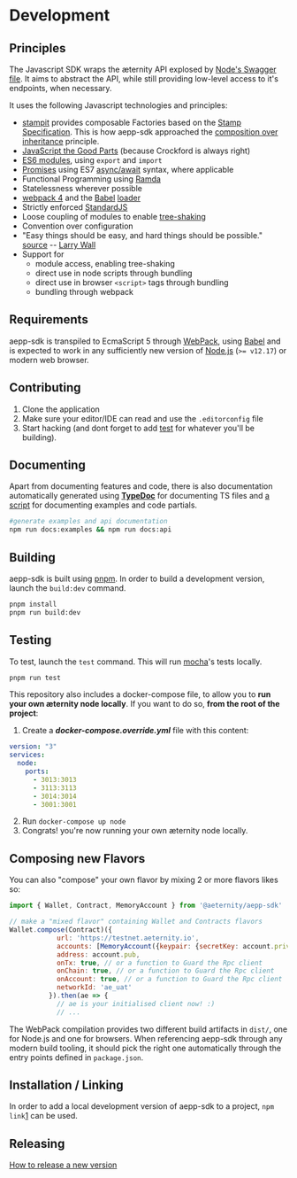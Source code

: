 # Development

## Principles

The Javascript SDK wraps the æternity API explosed by
[Node's Swagger file]. It aims to abstract the API, while still providing
low-level access to it's endpoints, when necessary.

It uses the following Javascript technologies and principles:

- [stampit] provides composable Factories based on the [Stamp
  Specification]. This is how aepp-sdk approached the [composition over
  inheritance] principle.
- [JavaScript the Good Parts] (because Crockford is always right)
- [ES6 modules], using `export` and `import`
- [Promises] using ES7 [async/await] syntax, where applicable
- Functional Programming using [Ramda]
- Statelessness wherever possible
- [webpack 4] and the [Babel] [loader]
- Strictly enforced [StandardJS]
- Loose coupling of modules to enable [tree-shaking]
- Convention over configuration
- "Easy things should be easy, and hard things should be possible." [source] -- [Larry Wall]
- Support for
    - module access, enabling tree-shaking
    - direct use in node scripts through bundling
    - direct use in browser `<script>` tags through bundling
    - bundling through webpack

[Node's Swagger file]: https://github.com/aeternity/aeternity/blob/master/config/swagger.yaml
[stampit]: http://stampit.js.org/
[Stamp Specification]: https://github.com/stampit-org/stamp-specification
[composition over inheritance]: https://medium.com/front-end-hacking/classless-javascript-composition-over-inheritance-6b27c35893b1
[JavaScript the Good Parts]: https://github.com/dwyl/Javascript-the-Good-Parts-notes
[ES6 modules]: https://hacks.mozilla.org/2015/08/es6-in-depth-modules/
[Promises]: https://developer.mozilla.org/en-US/docs/Web/JavaScript/Guide/Using_promises
[async/await]: https://developer.mozilla.org/en-US/docs/Web/JavaScript/Reference/Statements/async_function
[Ramda]: https://ramdajs.com/
[webpack 4]: https://webpack.js.org/
[Babel]: https://babeljs.io/
[loader]: https://github.com/babel/babel-loader
[StandardJS]: https://standardjs.com/
[tree-shaking]: https://webpack.js.org/guides/tree-shaking/
[source]: https://www.amazon.com/gp/feature.html?ie=UTF8&docId=7137
[Larry Wall]: https://en.wikipedia.org/wiki/Larry_Wall

## Requirements

aepp-sdk is transpiled to EcmaScript 5 through [WebPack](https://webpack.js.org/), using [Babel](https://babeljs.io/) and is expected to work in any sufficiently new version of [Node.js](https://nodejs.org/en/) (`>= v12.17`) or modern web browser.

## Contributing

1. Clone the application
2. Make sure your editor/IDE can read and use the `.editorconfig` file
3. Start hacking (and dont forget to add [test](#testing) for whatever you'll be building).

## Documenting

Apart from documenting features and code, there is also documentation automatically generated using [**TypeDoc**](https://typedoc.org/) for documenting TS files and [a script](https://github.com/aeternity/aepp-sdk-js/blob/master/tooling/docs/examples-to-md.js) for documenting examples and code partials.

```bash
#generate examples and api documentation
npm run docs:examples && npm run docs:api
```

## Building

aepp-sdk is built using [pnpm]. In order to build a development version, launch the `build:dev` command.

```bash
pnpm install
pnpm run build:dev
```

## Testing

To test, launch the `test` command. This will run [mocha](https://mochajs.org/)'s tests locally.

```bash
pnpm run test
```

This repository also includes a docker-compose file, to allow you to **run your own æternity node locally**. If you want to do so, **from the root of the project**:

1. Create a _**docker-compose.override.yml**_ file with this content:
```yaml
version: "3"
services:
  node:
    ports:
      - 3013:3013
      - 3113:3113
      - 3014:3014
      - 3001:3001
```
2. Run `docker-compose up node`
3. Congrats! you're now running your own æternity node locally.


## Composing new Flavors
You can also "compose" your own flavor by mixing 2 or more flavors likes so:

```js
import { Wallet, Contract, MemoryAccount } from '@aeternity/aepp-sdk'

// make a "mixed flavor" containing Wallet and Contracts flavors
Wallet.compose(Contract)({
            url: 'https://testnet.aeternity.io',
            accounts: [MemoryAccount({keypair: {secretKey: account.priv, publicKey: account.pub}})],
            address: account.pub,
            onTx: true, // or a function to Guard the Rpc client
            onChain: true, // or a function to Guard the Rpc client
            onAccount: true, // or a function to Guard the Rpc client
            networkId: 'ae_uat'
          }).then(ae => {
            // ae is your initialised client now! :)
            // ...
```

The WebPack compilation provides two different build artifacts in `dist/`, one
for Node.js and one for browsers. When referencing aepp-sdk through any modern
build tooling, it should pick the right one automatically through the entry
points defined in `package.json`.

[pnpm]: https://pnpm.js.org/

## Installation / Linking

In order to add a local development version of aepp-sdk to a project, `npm link`[1] can be used.

[1]: https://docs.npmjs.com/cli/link


## Releasing

[How to release a new version](releases.md)
